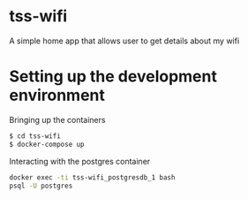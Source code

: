 # tss-wifi
A simple home app that allows user to get details about my wifi


# Setting up the development environment
Bringing up the containers
```bash
$ cd tss-wifi
$ docker-compose up
```
Interacting with the postgres container
```bash
docker exec -ti tss-wifi_postgresdb_1 bash
psql -U postgres
```